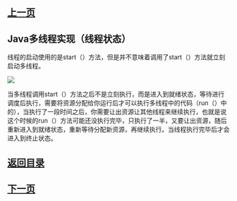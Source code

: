 ## [上一页](course28)
## Java多线程实现（线程状态）


线程的启动使用的是start（）方法，但是并不意味着调用了start（）方法就立刻启动多线程。

![](http://ww3.sinaimg.cn/large/0060lm7Tly1fn3j4y7nx2j30ub0gsjvh.jpg)

当多线程调用start（）方法之后不是立刻执行，而是进入到就绪状态，等待进行调度后执行，需要将资源分配给你运行后才可以执行多线程中的代码（run（）中的），当执行了一段时间之后，你需要让出资源让其他线程来继续执行，也就是说这个时候的run（）方法可能还没执行完毕，只执行了一半，又要让出资源，随后重新进入到就绪状态，重新等待分配新资源，再继续执行。当线程执行完毕后才会进入到终止状态。





## [返回目录](https://wuchengcheng110120.github.io/aliyunjava3/list)
## [下一页](course30)

